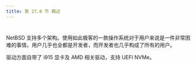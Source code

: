 ```yaml
---
title: 第 27.0 节 概述
---
```

# 

NetBSD 支持多个架构。使用如此极客的一款操作系统对于用户来说是一件非常困难的事情，用户几乎也全都是开发者，而开发者也几乎构成了所有的用户。

驱动方面自带了 i915 显卡及 AMD 相关驱动，支持 UEFI NVMe。

